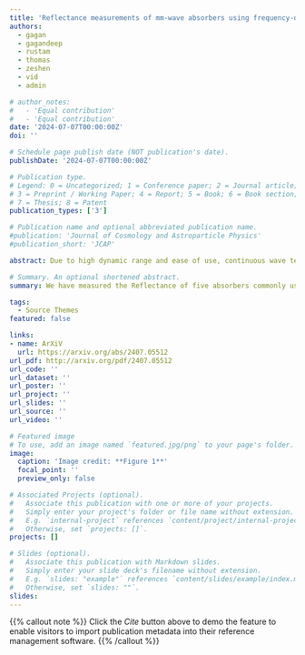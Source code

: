 ```yaml
---
title: 'Reflectance measurements of mm-wave absorbers using frequency-domain continuous wave THz spectroscopy'
authors: 
  - gagan
  - gagandeep
  - rustam
  - thomas
  - zeshen
  - vid
  - admin

# author_notes:
#   - 'Equal contribution'
#   - 'Equal contribution'
date: '2024-07-07T00:00:00Z'
doi: ''

# Schedule page publish date (NOT publication's date).
publishDate: '2024-07-07T00:00:00Z'

# Publication type.
# Legend: 0 = Uncategorized; 1 = Conference paper; 2 = Journal article;
# 3 = Preprint / Working Paper; 4 = Report; 5 = Book; 6 = Book section;
# 7 = Thesis; 8 = Patent
publication_types: ['3']

# Publication name and optional abbreviated publication name.
#publication: 'Journal of Cosmology and Astroparticle Physics'
#publication_short: 'JCAP'

abstract: Due to high dynamic range and ease of use, continuous wave terahertz spectroscopy is an increasingly popular method for optical characterization of components used in cosmic microwave background (CMB) experiments. In this work, we describe an optical testbed that enables simultaneous measurements of transmission and reflection properties of various radiation absorbing dielectric materials, essential components in the reduction of undesired optical loading. To demonstrate the performance of the testbed, we have measured the reflection response of five absorbers commonly used for such applications TKRAM, carbon- and iron-loaded Stycast, HR10, AN72, and an in-house 3D printed absorber across a frequency range of 100 to 500 GHz, for both S- and P-polarization, with incident angles varying from 15 to 45 degrees. We present results on both the specular and scattered reflection response of these absorbers.

# Summary. An optional shortened abstract.
summary: We have measured the Reflectance of five absorbers commonly used in experiments studying the cosmic microwave background.

tags:
  - Source Themes
featured: false

links:
- name: ArXiV
  url: https://arxiv.org/abs/2407.05512
url_pdf: http://arxiv.org/pdf/2407.05512
url_code: ''
url_dataset: ''
url_poster: ''
url_project: ''
url_slides: ''
url_source: ''
url_video: ''

# Featured image
# To use, add an image named `featured.jpg/png` to your page's folder.
image:
  caption: 'Image credit: **Figure 1**'
  focal_point: ''
  preview_only: false

# Associated Projects (optional).
#   Associate this publication with one or more of your projects.
#   Simply enter your project's folder or file name without extension.
#   E.g. `internal-project` references `content/project/internal-project/index.md`.
#   Otherwise, set `projects: []`.
projects: []

# Slides (optional).
#   Associate this publication with Markdown slides.
#   Simply enter your slide deck's filename without extension.
#   E.g. `slides: "example"` references `content/slides/example/index.md`.
#   Otherwise, set `slides: ""`.
slides:
---
```


{{% callout note %}}
Click the _Cite_ button above to demo the feature to enable visitors to import publication metadata into their reference management software.
{{% /callout %}}

<!-- Supplementary notes can be added here, including [code and math](https://wowchemy.com/docs/content/writing-markdown-latex/). -->
